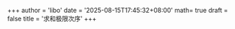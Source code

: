 +++
author = 'libo'
date = '2025-08-15T17:45:32+08:00'
math= true
draft = false
title = '求和极限次序'
+++
